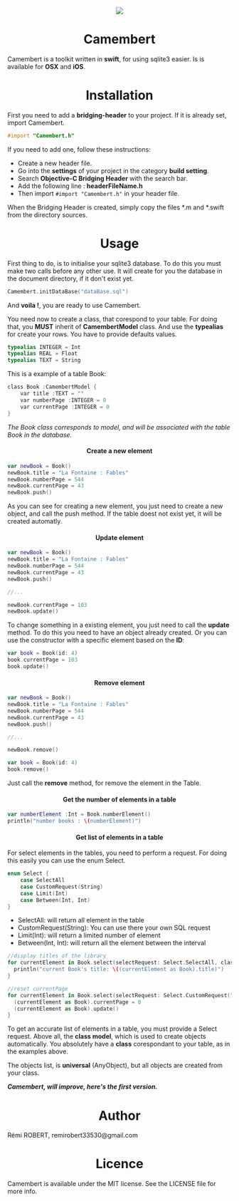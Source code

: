 <p align="center">
  <img src ="https://raw.githubusercontent.com/remirobert/Camembert/master/ressources/CamembertLogo.png"/>
  <h1 align="center">Camembert</h1>
</p>

Camembert is a toolkit written in **swift**, for using sqlite3 easier. Is is available for **OSX** and **iOS**.
</br>
<h1 align="center">Installation</h1>

First you need to add a **bridging-header** to your project.
If it is already set, import Camembert.

```Objective-C
#import "Camembert.h"
```

If you need to add one, follow these instructions:

- Create a new header file.
- Go into the **settings** of your project in the category **build setting**.
- Search **Objective-C Bridging Header** with the search bar.
- Add the following line : **headerFileName.h**
- Then import ```#import "Camembert.h"``` in your header file.

When the Bridging Header is created, simply copy the files *.m and *.swift from the directory sources.


<h1 align="center">Usage</h1>

First thing to do, is to initialise your sqlite3 database.
To do this you must make two calls before any other use.
It will create for you the database in the document directory, if it don't exist yet.

```Swift
Camembert.initDataBase("dataBase.sql")
```
And **voila !**, you are ready to use Camembert.

You need now to create a class, that corespond to your table.
For doing that, you **MUST** inherit of **CamembertModel** class.
And use the **typealias** for create your rows.
You have to provide defaults values.

```Swift
typealias INTEGER = Int
typealias REAL = Float
typealias TEXT = String
```

This is a example of a table Book:

```Objective-C
class Book :CamembertModel {
    var title :TEXT = ""
    var numberPage :INTEGER = 0
    var currentPage :INTEGER = 0
}
```
_The Book class corresponds to model, and will be associated with the table Book in the database._


<h4 align="center">Create a new element</h4>

```Swift
var newBook = Book()
newBook.title = "La Fontaine : Fables"
newBook.numberPage = 544
newBook.currentPage = 43
newBook.push()
```
As you can see for creating a new element, you just need to create a new object, and call the push method.
If the table doest not exist yet, it will be created automatly.


<h4 align="center">Update element</h4>

```swift
var newBook = Book()
newBook.title = "La Fontaine : Fables"
newBook.numberPage = 544
newBook.currentPage = 43
newBook.push()

//...

newBook.currentPage = 103
newBook.update()
```
To change something in a existing element, you just need to call the **update** method.
To do this you need to have an object already created.
Or you can use the constructor with a specific element based on the **ID**:

```swift
var book = Book(id: 4)
book.currentPage = 103
book.update()
```

<h4 align="center">Remove element</h4>

```swift
var newBook = Book()
newBook.title = "La Fontaine : Fables"
newBook.numberPage = 544
newBook.currentPage = 43
newBook.push()

//...

newBook.remove()

var book = Book(id: 4)
book.remove()
```
Just call the **remove** method, for remove the element in the Table.


<h4 align="center">Get the number of elements in a table</h4>

```Swift
var numberElement :Int = Book.numberElement()
println("number books : \(numberElement)")
```


<h4 align="center">Get list of elements in a table</h4>

For select elements in the tables, you need to perform a request.
For doing this easily you can use the enum Select.

```Swift
enum Select {
    case SelectAll
    case CustomRequest(String)
    case Limit(Int)
    case Between(Int, Int)
}
```

  - SelectAll: will return all element in the table
  - CustomRequest(String): You can use there your own SQL request
  - Limit(Int): will return a limited number of element
  - Between(Int, Int): will return all the element between the interval

```Swift
//display titles of the library
for currentElement in Book.select(selectRequest: Select.SelectAll, classModel: Book.self) {
  println("current Book's title: \((currentElement as Book).title)")
}

//reset currentPage
for currentElement in Book.select(selectRequest: Select.CustomRequest("SELECT * FROM Book WHERE currentPage > 0"), classModel: Book.self) {
  (currentElement as Book).currentPage = 0
  (currentElement as Book).update()
}
```

To get an accurate list of elements in a table, you must provide a Select request. Above all, the **class model**, which is used to create objects automatically. You absolutely have a **class** corespondant to your table, as in the examples above.

The objects list, is **universal** (AnyObject), but all objects are created from your class.

**_Camembert, will improve, here's the first version._**

<h1 align="center">Author</h1>
Rémi ROBERT, remirobert33530@gmail.com

<h1 align="center">Licence</h1>
Camembert is available under the MIT license. See the LICENSE file for more info.

